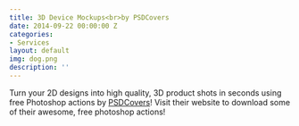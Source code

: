 ```yaml
---
title: 3D Device Mockups<br>by PSDCovers
date: 2014-09-22 00:00:00 Z
categories:
- Services
layout: default
img: dog.png
description: ''
---
```


  Turn your 2D designs into high quality, 3D
  product shots in seconds using free Photoshop actions by [PSDCovers](http://www.psdcovers.com/)! Visit
  their website to download some of their awesome, free photoshop actions!
